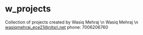 # w_projects
Collection of projects created by Wasiq Mehraj \n
Wasiq Mehraj \n
wasiqmehraj_ece21@nitsri.net
phone: 7006206760
